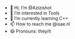 - 👋 Hi, I’m @Azizishot
- 👀 I’m interested in Tools
- 🌱 I’m currently learning C++
- 📫 How to reach me @isae.nl 
- 😄 Pronouns: they/it
